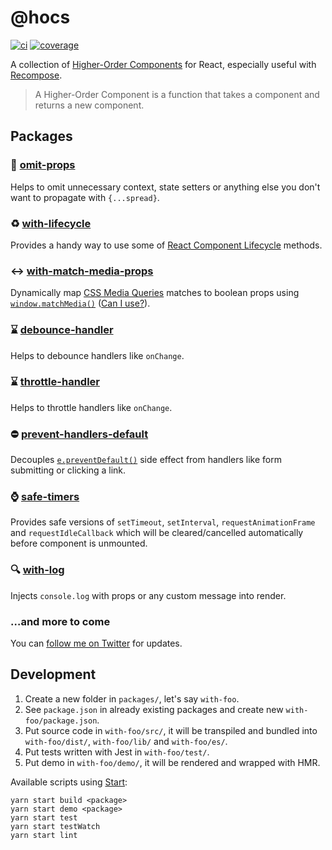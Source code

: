 # @hocs

[![ci](https://img.shields.io/travis/deepsweet/hocs/master.svg?style=flat-square)](https://travis-ci.org/deepsweet/hocs) [![coverage](https://img.shields.io/codecov/c/github/deepsweet/hocs/master.svg?style=flat-square)](https://codecov.io/github/deepsweet/hocs)

A collection of [Higher-Order Components](https://facebook.github.io/react/docs/higher-order-components.html) for React, especially useful with [Recompose](https://github.com/acdlite/recompose).

> A Higher-Order Component is a function that takes a component and returns a new component.

## Packages

### :non-potable_water: [omit-props](packages/omit-props)

Helps to omit unnecessary context, state setters or anything else you don't want to propagate with `{...spread}`.

### :recycle: [with-lifecycle](packages/with-lifecycle)

Provides a handy way to use some of [React Component Lifecycle](https://facebook.github.io/react/docs/react-component.html) methods.

### :left_right_arrow: [with-match-media-props](packages/with-match-media-props)

Dynamically map [CSS Media Queries](https://developer.mozilla.org/en-US/docs/Web/CSS/Media_Queries/Using_media_queries) matches to boolean props using [`window.matchMedia()`](https://developer.mozilla.org/en-US/docs/Web/API/Window/matchMedia) ([Can I use?](https://caniuse.com/#search=matchmedia)).

### :hourglass: [debounce-handler](packages/debounce-handler)

Helps to debounce handlers like `onChange`.

### :hourglass: [throttle-handler](packages/throttle-handler)

Helps to throttle handlers like `onChange`.

### :no_entry: [prevent-handlers-default](packages/prevent-handlers-default)

Decouples [`e.preventDefault()`](https://developer.mozilla.org/en-US/docs/Web/API/Event/preventDefault) side effect from handlers like form submitting or clicking a link.

### :watch: [safe-timers](packages/safe-timers)

Provides safe versions of `setTimeout`, `setInterval`, `requestAnimationFrame` and `requestIdleCallback` which will be cleared/cancelled automatically before component is unmounted.

### :mag: [with-log](packages/with-log)

Injects `console.log` with props or any custom message into render.

### …and more to come

You can [follow me on Twitter](https://twitter.com/deepsweet) for updates.

## Development

1. Create a new folder in `packages/`, let's say `with-foo`.
2. See `package.json` in already existing packages and create new `with-foo/package.json`.
3. Put source code in `with-foo/src/`, it will be transpiled and bundled into `with-foo/dist/`, `with-foo/lib/` and `with-foo/es/`.
4. Put tests written with Jest in `with-foo/test/`.
5. Put demo in `with-foo/demo/`, it will be rendered and wrapped with HMR.

Available scripts using [Start](https://github.com/start-runner/start):

```
yarn start build <package>
yarn start demo <package>
yarn start test
yarn start testWatch
yarn start lint
```
